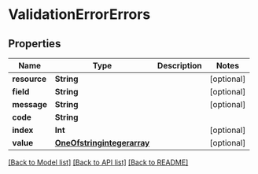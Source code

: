 # ValidationErrorErrors

## Properties
Name | Type | Description | Notes
------------ | ------------- | ------------- | -------------
**resource** | **String** |  | [optional] 
**field** | **String** |  | [optional] 
**message** | **String** |  | [optional] 
**code** | **String** |  | 
**index** | **Int** |  | [optional] 
**value** | [**OneOfstringintegerarray**](OneOfstringintegerarray.md) |  | [optional] 

[[Back to Model list]](../README.md#documentation-for-models) [[Back to API list]](../README.md#documentation-for-api-endpoints) [[Back to README]](../README.md)


